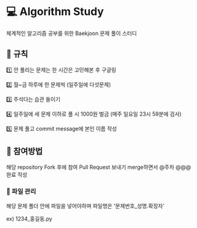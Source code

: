 # 💻 Algorithm Study #
체계적인 알고리즘 공부를 위한 Baekjoon 문제 풀이 스터디

## 💫 규칙 ##
1️⃣ 안 풀리는 문제는 한 시간은 고민해본 후 구글링 

2️⃣ 월~금 하루에 한 문제씩 (일주일에 다섯문제)

3️⃣ 주석다는 습관 들이기

4️⃣ 일주일에 세 문제 이하로 풀 시 1000원 벌금 (매주 일요일 23시 59분에 검사)

5️⃣ 문제 풀고 commit message에 본인 이름 작성

## 💫 참여방법 ##
해당 repository Fork 후에 참여
Pull Request 보내기
merge하면서 @주차 @@@ 완료 작성

### 📂 파일 관리 ###

해당 문제 폴더 안에 파일을 넣어야하며 파일명은 '문제번호_성명.확장자'

ex) 1234_홍길동.py
